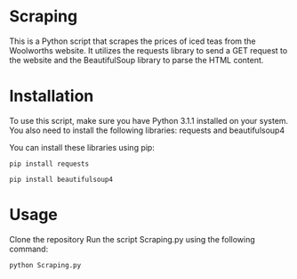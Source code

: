 # Scraping
This is a Python script that scrapes the prices of iced teas from the Woolworths website. It utilizes the requests library to send a GET request to the website and the BeautifulSoup library to parse the HTML content.
# Installation
To use this script, make sure you have Python 3.1.1 installed on your system. You also need to install the following libraries:
requests and beautifulsoup4

You can install these libraries using pip:

`pip install requests`

`pip install beautifulsoup4`

# Usage
Clone the repository 
Run the script Scraping.py using the following command:

`python Scraping.py`


